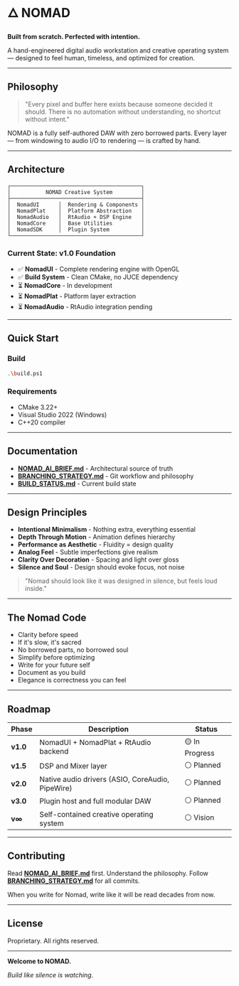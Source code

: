# 🜂 NOMAD

**Built from scratch. Perfected with intention.**

A hand-engineered digital audio workstation and creative operating system — designed to feel human, timeless, and optimized for creation.

---

## Philosophy

> "Every pixel and buffer here exists because someone decided it should. There is no automation without understanding, no shortcut without intent."

NOMAD is a fully self-authored DAW with zero borrowed parts. Every layer — from windowing to audio I/O to rendering — is crafted by hand.

---

## Architecture

```
┌─────────────────────────────────────────┐
│           NOMAD Creative System         │
├─────────────────────────────────────────┤
│  NomadUI      │  Rendering & Components │
│  NomadPlat    │  Platform Abstraction   │
│  NomadAudio   │  RtAudio + DSP Engine   │
│  NomadCore    │  Base Utilities         │
│  NomadSDK     │  Plugin System          │
└─────────────────────────────────────────┘
```

### Current State: **v1.0 Foundation**

- ✅ **NomadUI** - Complete rendering engine with OpenGL
- ✅ **Build System** - Clean CMake, no JUCE dependency
- ⏳ **NomadCore** - In development
- ⏳ **NomadPlat** - Platform layer extraction
- ⏳ **NomadAudio** - RtAudio integration pending

---

## Quick Start

### Build
```bash
.\build.ps1
```

### Requirements
- CMake 3.22+
- Visual Studio 2022 (Windows)
- C++20 compiler

---

## Documentation

- **[NOMAD_AI_BRIEF.md](NOMAD_AI_BRIEF.md)** - Architectural source of truth
- **[BRANCHING_STRATEGY.md](BRANCHING_STRATEGY.md)** - Git workflow and philosophy
- **[BUILD_STATUS.md](BUILD_STATUS.md)** - Current build state

---

## Design Principles

- **Intentional Minimalism** - Nothing extra, everything essential
- **Depth Through Motion** - Animation defines hierarchy
- **Performance as Aesthetic** - Fluidity = design quality
- **Analog Feel** - Subtle imperfections give realism
- **Clarity Over Decoration** - Spacing and light over gloss
- **Silence and Soul** - Design should evoke focus, not noise

> "Nomad should look like it was designed in silence, but feels loud inside."

---

## The Nomad Code

- Clarity before speed
- If it's slow, it's sacred
- No borrowed parts, no borrowed soul
- Simplify before optimizing
- Write for your future self
- Document as you build
- Elegance is correctness you can feel

---

## Roadmap

| Phase | Description | Status |
|-------|-------------|--------|
| **v1.0** | NomadUI + NomadPlat + RtAudio backend | 🟡 In Progress |
| **v1.5** | DSP and Mixer layer | ⚪ Planned |
| **v2.0** | Native audio drivers (ASIO, CoreAudio, PipeWire) | ⚪ Planned |
| **v3.0** | Plugin host and full modular DAW | ⚪ Planned |
| **v∞** | Self-contained creative operating system | ⚪ Vision |

---

## Contributing

Read **[NOMAD_AI_BRIEF.md](NOMAD_AI_BRIEF.md)** first. Understand the philosophy. Follow **[BRANCHING_STRATEGY.md](BRANCHING_STRATEGY.md)** for all commits.

When you write for Nomad, write like it will be read decades from now.

---

## License

Proprietary. All rights reserved.

---

**Welcome to NOMAD.**

*Build like silence is watching.*
